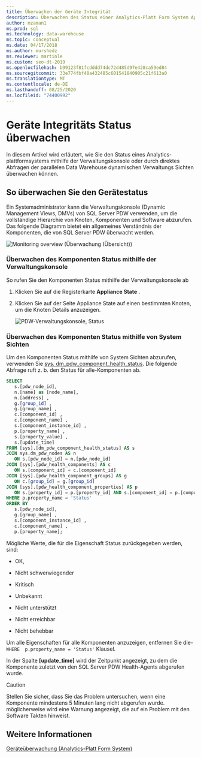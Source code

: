 ```yaml
---
title: Überwachen der Geräte Integrität
description: Überwachen des Status einer Analytics-Platt Form System Appliance mithilfe der Verwaltungskonsole oder durch direktes Abfragen der parallelen Data Warehouse dynamischen Verwaltungs Sichten.
author: mzaman1
ms.prod: sql
ms.technology: data-warehouse
ms.topic: conceptual
ms.date: 04/17/2018
ms.author: murshedz
ms.reviewer: martinle
ms.custom: seo-dt-2019
ms.openlocfilehash: b99123f81fcdddd74dc72d485d97e428ca59ed84
ms.sourcegitcommit: 33e774fbf48a432485c601541840905c21f613a0
ms.translationtype: MT
ms.contentlocale: de-DE
ms.lasthandoff: 08/25/2020
ms.locfileid: "74400992"
---
```

# <a name="monitor-appliance-health-state"></a>Geräte Integritäts Status überwachen
In diesem Artikel wird erläutert, wie Sie den Status eines Analytics-plattformsystems mithilfe der Verwaltungskonsole oder durch direktes Abfragen der parallelen Data Warehouse dynamischen Verwaltungs Sichten überwachen können. 
  
## <a name="to-monitor-the-appliance-state"></a>So überwachen Sie den Gerätestatus  
Ein Systemadministrator kann die Verwaltungskonsole (Dynamic Management Views, DMVs) von SQL Server PDW verwenden, um die vollständige Hierarchie von Knoten, Komponenten und Software abzurufen. Das folgende Diagramm bietet ein allgemeines Verständnis der Komponenten, die von SQL Server PDW überwacht werden.  
  
![Monitoring overview (Überwachung (Übersicht))](./media/monitor-appliance-health-state/SQL_Server_PDW_Monitoring_Overview.png "SQL_Server_PDW_Monitoring_Overview")  
  
### <a name="monitor-component-status-by-using-the-admin-console"></a>Überwachen des Komponenten Status mithilfe der Verwaltungskonsole  
So rufen Sie den Komponenten Status mithilfe der Verwaltungskonsole ab  
  
1.  Klicken Sie auf die Registerkarte **Appliance State** .  
  
2.  Klicken Sie auf der Seite Appliance State auf einen bestimmten Knoten, um die Knoten Details anzuzeigen.  
  
    ![PDW-Verwaltungskonsole, Status](./media/monitor-appliance-health-state/SQL_Server_PDW_AdminConsol_State.png "SQL_Server_PDW_AdminConsol_State")  
  
### <a name="monitor-component-status-by-using-system-views"></a>Überwachen des Komponenten Status mithilfe von System Sichten  
Um den Komponenten Status mithilfe von System Sichten abzurufen, verwenden Sie [sys. dm_pdw_component_health_status](../relational-databases/system-dynamic-management-views/sys-dm-pdw-component-health-status-transact-sql.md). Die folgende Abfrage ruft z. b. den Status für alle-Komponenten ab.  
  
```sql  
SELECT   
   s.[pdw_node_id],  
   n.[name] as [node_name],  
   n.[address] ,  
   g.[group_id] ,  
   g.[group_name] ,  
   c.[component_id] ,  
   c.[component_name] ,  
   s.[component_instance_id] ,   
   p.[property_name] ,  
   s.[property_value] ,  
   s.[update_time]  
FROM [sys].[dm_pdw_component_health_status] AS s  
JOIN sys.dm_pdw_nodes AS n   
   ON s.[pdw_node_id] = n.[pdw_node_id]  
JOIN [sys].[pdw_health_components] AS c   
   ON s.[component_id] = c.[component_id]  
JOIN [sys].[pdw_health_component_groups] AS g   
   ON c.[group_id] = g.[group_id]  
JOIN [sys].[pdw_health_component_properties] AS p   
   ON s.[property_id] = p.[property_id] AND s.[component_id] = p.[component_id]  
WHERE p.property_name = 'Status'  
ORDER BY  
   s.[pdw_node_id],  
   g.[group_name] ,   
   s.[component_instance_id] ,  
   c.[component_name] ,   
   p.[property_name];  
```  
  
Mögliche Werte, die für die Eigenschaft Status zurückgegeben werden, sind:  
  
-   OK,  
  
-   Nicht schwerwiegender  
  
-   Kritisch  
  
-   Unbekannt  
  
-   Nicht unterstützt  
  
-   Nicht erreichbar  
  
-   Nicht behebbar  
  
Um alle Eigenschaften für alle Komponenten anzuzeigen, entfernen Sie die- `WHERE  p.property_name = 'Status'` Klausel.  
  
In der Spalte **[update_time]** wird der Zeitpunkt angezeigt, zu dem die Komponente zuletzt von den SQL Server PDW Health-Agents abgerufen wurde.  
  
> [!CAUTION]  
> Stellen Sie sicher, dass Sie das Problem untersuchen, wenn eine Komponente mindestens 5 Minuten lang nicht abgerufen wurde. möglicherweise wird eine Warnung angezeigt, die auf ein Problem mit den Software Takten hinweist.  
  
## <a name="see-also"></a>Weitere Informationen  
<!-- MISSING LINKS [Common Metadata Query Examples &#40;SQL Server PDW&#41;](../sqlpdw/common-metadata-query-examples-sql-server-pdw.md)  -->  
[Geräteüberwachung &#40;Analytics-Platt Form System&#41;](appliance-monitoring.md)  
  
